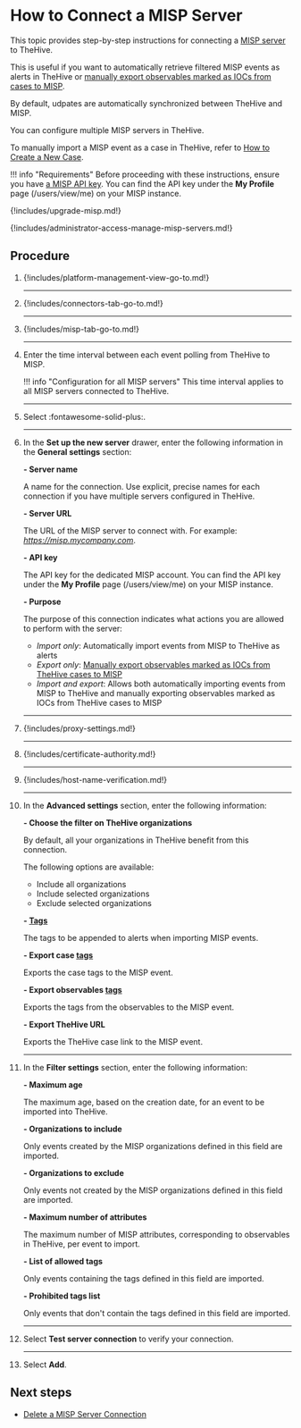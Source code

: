 # How to Connect a MISP Server

This topic provides step-by-step instructions for connecting a [MISP server](about-misp-integration.md) to TheHive.

This is useful if you want to automatically retrieve filtered MISP events as alerts in TheHive or [manually export observables marked as IOCs from cases to MISP](../../user-guides/analyst-corner/cases/export-a-case-to-misp.md).

By default, udpates are automatically synchronized between TheHive and MISP.

You can configure multiple MISP servers in TheHive.

To manually import a MISP event as a case in TheHive, refer to [How to Create a New Case](../../user-guides/analyst-corner/cases/create-a-new-case.md#create-a-case-from-a-misp-event).

!!! info "Requirements"
    Before proceeding with these instructions, ensure you have [a MISP API key](https://www.circl.lu/doc/misp/automation/#automation-api). You can find the API key under the **My Profile** page (/users/view/me) on your MISP instance.

{!includes/upgrade-misp.md!}

{!includes/administrator-access-manage-misp-servers.md!}

<h2>Procedure</h2>

1. {!includes/platform-management-view-go-to.md!}

    ---

2. {!includes/connectors-tab-go-to.md!}

    ---

3. {!includes/misp-tab-go-to.md!}

    ---

4. Enter the time interval between each event polling from TheHive to MISP.

    !!! info "Configuration for all MISP servers"
        This time interval applies to all MISP servers connected to TheHive.

    ---

5. Select :fontawesome-solid-plus:.

    ---

6. In the **Set up the new server** drawer, enter the following information in the **General settings** section:

    **- Server name**

    A name for the connection. Use explicit, precise names for each connection if you have multiple servers configured in TheHive.

    **- Server URL**

    The URL of the MISP server to connect with. For example: *https://misp.mycompany.com*.

    **- API key**

    The API key for the dedicated MISP account. You can find the API key under the **My Profile** page (/users/view/me) on your MISP instance.

    **- Purpose**
    
    The purpose of this connection indicates what actions you are allowed to perform with the server:
    
    * *Import only*: Automatically import events from MISP to TheHive as alerts
    * *Export only*: [Manually export observables marked as IOCs from TheHive cases to MISP](../../user-guides/analyst-corner/cases/export-a-case-to-misp.md)
    * *Import and export*: Allows both automatically importing events from MISP to TheHive and manually exporting observables marked as IOCs from TheHive cases to MISP

    ---

7. {!includes/proxy-settings.md!}

    ---

8. {!includes/certificate-authority.md!}

    ---

9. {!includes/host-name-verification.md!}

    ---

10. In the **Advanced settings** section, enter the following information:

    **- Choose the filter on TheHive organizations**

    By default, all your organizations in TheHive benefit from this connection.

    The following options are available:

    * Include all organizations
    * Include selected organizations
    * Exclude selected organizations

    **- [Tags](../../user-guides/analyst-corner/cases/tags/about-tags.md)**

    The tags to be appended to alerts when importing MISP events.

    **- Export case [tags](../../user-guides/analyst-corner/cases/tags/about-tags.md)**

    Exports the case tags to the MISP event.

    **- Export observables [tags](../../user-guides/analyst-corner/cases/tags/about-tags.md)**

    Exports the tags from the observables to the MISP event.

    **- Export TheHive URL**

    Exports the TheHive case link to the MISP event.

    ---
  
11. In the **Filter settings** section, enter the following information:

    **- Maximum age**

    The maximum age, based on the creation date, for an event to be imported into TheHive.

    **- Organizations to include**

    Only events created by the MISP organizations defined in this field are imported.

    **- Organizations to exclude**

    Only events not created by the MISP organizations defined in this field are imported.

    **- Maximum number of attributes**

    The maximum number of MISP attributes, corresponding to observables in TheHive, per event to import.

    **- List of allowed tags**

    Only events containing the tags defined in this field are imported.

    **- Prohibited tags list**

    Only events that don't contain the tags defined in this field are imported.

    ---

12. Select **Test server connection** to verify your connection.

    ---

13. Select **Add**.

<h2>Next steps</h2>

* [Delete a MISP Server Connection](delete-a-misp-server.md)